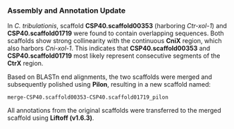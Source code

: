 ### Assembly and Annotation Update

In *C. tribulationis*, scaffold **CSP40.scaffold00353** (harboring *Ctr-xol-1*) and **CSP40.scaffold01719** were found to contain overlapping sequences. Both scaffolds show strong collinearity with the continuous **CniX** region, which also harbors *Cni-xol-1*. This indicates that **CSP40.scaffold00353** and **CSP40.scaffold01719** most likely represent consecutive segments of the **CtrX** region.

Based on BLASTn end alignments, the two scaffolds were merged and subsequently polished using **Pilon**, resulting in a new scaffold named:

```
merge-CSP40.scaffold00353-CSP40.scaffold01719_pilon
```

All annotations from the original scaffolds were transferred to the merged scaffold using **Liftoff (v1.6.3)**.
